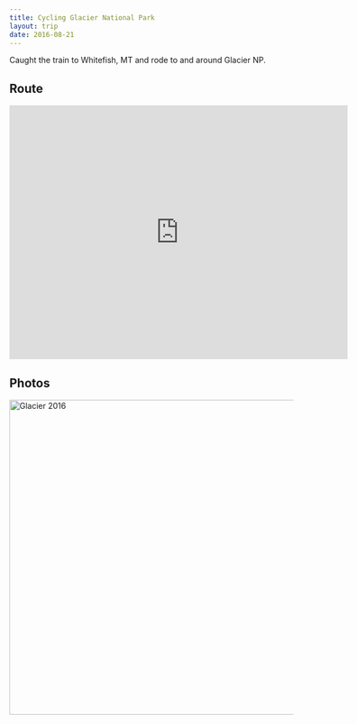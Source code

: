 ```yaml
---
title: Cycling Glacier National Park
layout: trip
date: 2016-08-21
---
```


Caught the train to Whitefish, MT and rode to and around Glacier NP. 

## Route

<iframe src="https://www.google.com/maps/embed?pb=!1m64!1m12!1m3!1d2648.3912623752803!2d-114.33744072273663!3d48.41063230000002!2m3!1f0!2f0!3f0!3m2!1i1024!2i768!4f13.1!4m49!3e1!4m5!1s0x536669ab14afecb5%3A0xccca7a6b8837463e!2sWhitefish%2C+MT+59937!3m2!1d48.4106373!2d-114.3352652!4m5!1s0x5368b82e593730e5%3A0x6a0435f0e8ece02d!2sSt+Mary%2C+MT!3m2!1d48.7438663!2d-113.4295461!4m5!1s0x5368b20f34aa70f7%3A0x11dc62128df3527c!2sMany+Glacier+Campground%2C+Continental+Divide+Trail%2C+Browning%2C+MT!3m2!1d48.7966765!2d-113.6773424!4m5!1s0x5368b82e593730e5%3A0x6a0435f0e8ece02d!2sSt+Mary%2C+MT!3m2!1d48.7438663!2d-113.4295461!4m5!1s0x536890dd90404539%3A0xb7d637c6d9404bfd!2sTwo+Medicine+Campground%2C+East+Glacier+Park+Village%2C+MT!3m2!1d48.4915363!2d-113.36455099999999!4m5!1s0x536886e80893bf3d%3A0x5804d1e67b380f53!2sSummit+Mountain+Lodge+%26+Steakhouse%2C+East+Glacier+Park+Village%2C+MT!3m2!1d48.312786599999995!2d-113.3594533!4m5!1s0x5366179c09ca25a3%3A0xd76e8693f571f0a0!2sWest+Glacier%2C+MT!3m2!1d48.494975499999995!2d-113.9810756!4m5!1s0x536669ab14afecb5%3A0xccca7a6b8837463e!2sWhitefish%2C+MT!3m2!1d48.4106373!2d-114.3352652!5e0!3m2!1sen!2sus!4v1500484803469" width="600" height="450" frameborder="0" style="border:0" allowfullscreen></iframe>

## Photos

<a data-flickr-embed="true"  href="https://www.flickr.com/photos/149922637@N08/albums/72157683024437284" title="Glacier 2016"><img src="https://farm5.staticflickr.com/4084/35341027710_0d85cb222d_z.jpg" width="640" height="558" alt="Glacier 2016"></a><script async src="//embedr.flickr.com/assets/client-code.js" charset="utf-8"></script>
